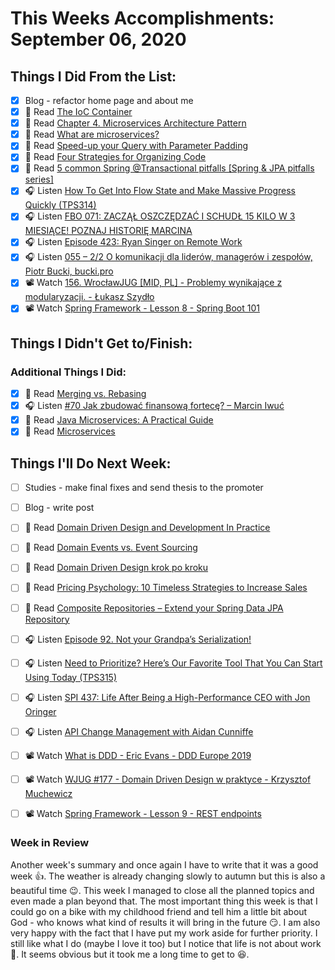 # This Weeks Accomplishments: September 06, 2020

## Things I Did From the List:

- [x] Blog - refactor home page and about me
- [x] 📗 Read [The IoC Container](https://docs.spring.io/spring/docs/current/spring-framework-reference/core.html#beans)
- [x] 📗 Read [Chapter 4. Microservices Architecture Pattern](https://learning.oreilly.com/library/view/software-architecture-patterns/9781491971437/ch04.html)
- [x] 📗 Read [What are microservices?](https://microservices.io/index.html)
- [x] 📗 Read [Speed-up your Query with Parameter Padding](https://thorben-janssen.com/parameter-padding/)
- [x] 📗 Read [Four Strategies for Organizing Code](https://medium.com/@msandin/strategies-for-organizing-code-2c9d690b6f33)
- [x] 📗 Read [5 common Spring @Transactional pitfalls [Spring & JPA pitfalls series]](https://codete.com/blog/5-common-spring-transactional-pitfalls/)
- [x] 🎧 Listen [How To Get Into Flow State and Make Massive Progress Quickly (TPS314)](https://www.asianefficiency.com/podcast/314-flow-state/)
- [x] 🎧 Listen [FBO 071: ZACZĄŁ OSZCZĘDZAĆ I SCHUDŁ 15 KILO W 3 MIESIĄCE! POZNAJ HISTORIĘ MARCINA](https://marciniwuc.com/fbo-071-zaczal-oszczedzac-i-schudl-15-kilo-w-3-miesiace/)
- [x] 🎧 Listen [Episode 423: Ryan Singer on Remote Work](https://www.se-radio.net/2020/08/episode-423-ryan-singer-on-remote-work/)
- [x] 🎧 Listen [055 – 2/2 O komunikacji dla liderów, managerów i zespołów, Piotr Bucki, bucki.pro](https://piotrbucki.pl/055)
- [x] 📽️ Watch [156. WrocławJUG [MID, PL] - Problemy wynikające z modularyzacji. - Łukasz Szydło](https://youtu.be/JJXmgCx_wh0)
- [x] 📽️ Watch [Spring Framework - Lesson 8 - Spring Boot 101](https://youtu.be/kVlYg95d_5s)

## Things I Didn't Get to/Finish:


### Additional Things I Did:

- [x] 📗 Read [Merging vs. Rebasing](https://www.atlassian.com/git/tutorials/merging-vs-rebasing)
- [x] 🎧 Listen [#70 Jak zbudować finansową fortecę? – Marcin Iwuć](https://youtu.be/o56QmoSNXqQ)
- [x] 📗 Read [Java Microservices: A Practical Guide](https://www.marcobehler.com/guides/java-microservices-a-practical-guide)
- [x] 📗 Read [Microservices](https://martinfowler.com/articles/microservices.html)

## Things I'll Do Next Week:

- [ ] Studies - make final fixes and send thesis to the promoter
- [ ] Blog - write post
- [ ] 📗 Read [Domain Driven Design and Development In Practice](https://www.infoq.com/articles/ddd-in-practice/)
- [ ] 📗 Read [Domain Events vs. Event Sourcing](https://www.innoq.com/en/blog/domain-events-versus-event-sourcing/)
- [ ] 📗 Read [Domain Driven Design krok po kroku](https://bottega.com.pl/pdf/materialy/ddd/ddd1.pdf)
- [ ] 📗 Read [Pricing Psychology: 10 Timeless Strategies to Increase Sales](https://www.helpscout.com/blog/pricing-strategies/)
- [ ] 📗 Read [Composite Repositories – Extend your Spring Data JPA Repository](https://thorben-janssen.com/composite-repositories-spring-data-jpa/)
- [ ] 🎧 Listen [Episode 92. Not your Grandpa’s Serialization!](https://www.javapubhouse.com/2020/08/episode-92-not-your-grandpas-serialization.html)
- [ ] 🎧 Listen [Need to Prioritize? Here’s Our Favorite Tool That You Can Start Using Today (TPS315)](https://www.asianefficiency.com/podcast/315-ice-matrix/)
- [ ] 🎧 Listen [SPI 437: Life After Being a High-Performance CEO with Jon Oringer](https://www.smartpassiveincome.com/podcasts/life-after-being-high-performance-ceo-jon-oringer/)
- [ ] 🎧 Listen [API Change Management with Aidan Cunniffe](https://softwareengineeringdaily.com/2020/09/02/api-change-management-with-aidan-cunniffe/)
- [ ] 📽️ Watch [What is DDD - Eric Evans - DDD Europe 2019](https://youtu.be/pMuiVlnGqjk)
- [ ] 📽️ Watch [WJUG #177 - Domain Driven Design w praktyce - Krzysztof Muchewicz](https://youtu.be/sWvS8GC2AO4)
- [ ] 📽️ Watch [Spring Framework - Lesson 9 - REST endpoints](https://youtu.be/VE_NRRxc2lw)


### Week in Review
Another week's summary and once again I have to write that it was a good week 👍. The weather is already changing slowly to autumn but this is also a beautiful time 😉. This week I managed to close all the planned topics and even made a plan beyond that. The most important thing this week is that I could go on a bike with my childhood friend and tell him a little bit about God - who knows what kind of results it will bring in the future 😏. I am also very happy with the fact that I have put my work aside for further priority. I still like what I do (maybe I love it too) but I notice that life is not about work 🙂. It seems obvious but it took me a long time to get to 😆.
